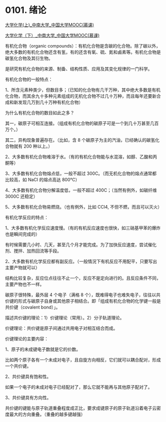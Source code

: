 # 0101. 绪论

[大学化学(上)_中南大学_中国大学MOOC(慕课)](https://www.icourse163.org/course/CSU-1001590002?from=searchPage)

[大学化学（下）_中南大学_中国大学MOOC(慕课)](https://www.icourse163.org/course/CSU-1001591001?tid=1452160443)

有机化合物（organic compounds）：有机化合物是含碳的化合物。除了碳以外，绝大多数的有机化合物还含有氢，有的还含有氧、硫、氮和鹵素等。有机化合物是碳氢化合物及其衍生物。

是研究有机化合物的来源、制备、结构性质、应用及其变化规律的一门科学。

有机化合物的一般特点：

1、所含元素种类少，但数目多；（已知的化合物有几干万种，其中绝大多数是有机化合物，而其余九十多种元素组成的无机化合物不过几十万种，而且每年还要新合成和新发现几万到几十万种有机化合物）

为什么有机化合物的数目如此之多？

其一，碳原子可相互连接。（组成有机化合物的碳原子可是一个到几十万甚至几百万个。）

其二，异构现象普遍存在。（比如，含 8 个碳原子为主的汽油，已经确认的碳氢化合物就有 200 种以上。）

2、大多数有机化合物难溶于水。（有的有机化合物能与水混溶，如醇、乙酸和丙酮等）

3、大多数有机化合物熔点低，一般不超过 300C。（而无机化合物的熔点通常都比较高，如 NaCI 的熔点高达 800℃）

4、大多数有机化合物分解温度低，一般不超过 400C；（当然有例外，如碳纤维 3000C 还稳定）

5、大多数有机化合物易燃烧。（也有例外，比如 CCl4, 不但不燃，而且可以灭火）

有机化学反应的特点：

1、大多数有机化学反应速度慢。（有的有机反应速度也很快，如三硝基甲苯的爆炸也是瞬间完成的）

有时候需要几小时、几天，甚至几个月才能完成。为了加快反应速度，尝试催化剂、搅拌、加热回流等手段。

2、大多数有机化学反应都有副反应。（一般情況下有机反应不用配平，只要写出主要产物就可以）

结构比较复杂，反应位点往往不止一个，反应不是定向进行的。且反应条件不同，主要产物也不一样。

碳原子很特殊，最外层 4 个电子（满格 8 个），既难得电子也难失电子，往往以共价键的形式与碳原子自身或其他原子相结合。即「组成有机化合物的化学键一般是共价键（covalent bond）」。

描述共价键的理论：1）价键理论（常用）。2）分子轨道理论。

价键理论：共价键是原子间通过共用电子对相互结合而成。

价键理论的主要内容：

1、原子的未成键电子数就是它的价数。

比如两个原子各有一个未成对电子，且自旋方向相反，它们就可以耦合配对，形成一个共价键。

2、共价键具有饱和性。

如果一个电子的未成对电子已经配对了，那么它就不能再与其他原子配对了。

3、共价键具有方向性。

共价键的键能与原子轨道重叠程度成正比，要求成键原子的原子轨道沿着电子云密度最大的方向重叠。（重叠的越多键越强）
